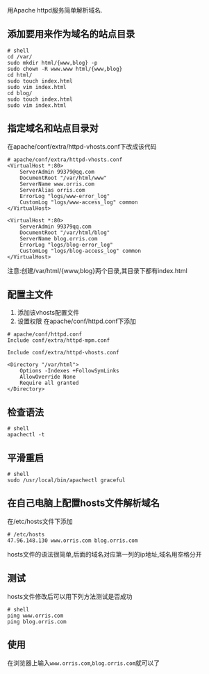 用Apache httpd服务简单解析域名.

## 添加要用来作为域名的站点目录
```
# shell
cd /var/
sudo mkdir html/{www,blog} -p
sudo chown -R www.www html/{www,blog}
cd html/
sudo touch index.html
sudo vim index.html
cd blog/
sudo touch index.html
sudo vim index.html
```
## 指定域名和站点目录对

在apache/conf/extra/httpd-vhosts.conf下改成该代码
```
# apache/conf/extra/httpd-vhosts.conf
<VirtualHost *:80>
    ServerAdmin 99379@qq.com
    DocumentRoot "/var/html/www"
    ServerName www.orris.com
    ServerAlias orris.com
    ErrorLog "logs/www-error_log"
    CustomLog "logs/www-access_log" common
</VirtualHost>

<VirtualHost *:80>
    ServerAdmin 99379qq.com
    DocumentRoot "/var/html/blog"
    ServerName blog.orris.com
    ErrorLog "logs/blog-error_log"
    CustomLog "logs/blog-access_log" common
</VirtualHost>
```
注意:创建/var/html/{www,blog}两个目录,其目录下都有index.html

## 配置主文件
1. 添加该vhosts配置文件
2. 设置权限
在apache/conf/httpd.conf下添加
```
# apache/conf/httpd.conf
Include conf/extra/httpd-mpm.conf

Include conf/extra/httpd-vhosts.conf

<Directory "/var/html">
    Options -Indexes +FollowSymLinks
    AllowOverride None
    Require all granted
</Directory>
```
## 检查语法
```
# shell
apachectl -t
```
## 平滑重启
```
# shell
sudo /usr/local/bin/apachectl graceful
```

## 在自己电脑上配置hosts文件解析域名
在/etc/hosts文件下添加
```
# /etc/hosts
47.96.148.130 www.orris.com blog.orris.com
```
hosts文件的语法很简单,后面的域名对应第一列的ip地址,域名用空格分开

## 测试
hosts文件修改后可以用下列方法测试是否成功
```
# shell
ping www.orris.com
ping blog.orris.com
```
## 使用
在浏览器上输入```www.orris.com```,```blog.orris.com```就可以了
